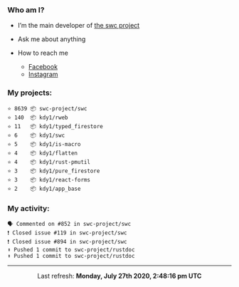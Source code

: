 ### Who am I?

- I’m the main developer of [the swc project](https://github.com/swc-project/swc)

- Ask me about anything

- How to reach me
  - [Facebook](https://www.facebook.com/profile.php?id=100024888122318)
  - [Instagram](https://www.instagram.com/kdy1123/)

### My projects:

```
⭐️ 8639 📦 swc-project/swc
⭐️ 140  📦 kdy1/rweb
⭐️ 11   📦 kdy1/typed_firestore
⭐️ 6    📦 kdy1/swc
⭐️ 5    📦 kdy1/is-macro
⭐️ 4    📦 kdy1/flatten
⭐️ 4    📦 kdy1/rust-pmutil
⭐️ 3    📦 kdy1/pure_firestore
⭐️ 3    📦 kdy1/react-forms
⭐️ 2    📦 kdy1/app_base
```

### My activity:

```
🗣 Commented on #852 in swc-project/swc
❗️ Closed issue #119 in swc-project/swc
❗️ Closed issue #894 in swc-project/swc
⬆️ Pushed 1 commit to swc-project/rustdoc
⬆️ Pushed 1 commit to swc-project/rustdoc
```

------------
<p align="center">Last refresh: <b>Monday, July 27th 2020, 2:48:16 pm UTC</b></p>